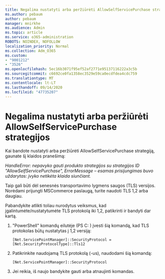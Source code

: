 ```yaml
---
title: Negalima nustatyti arba peržiūrėti AllowSelfServicePurchase strategijos
ms.author: pebaum
author: pebaum
manager: mnirkhe
ms.audience: Admin
ms.topic: article
ms.service: o365-administration
ROBOTS: NOINDEX, NOFOLLOW
localization_priority: Normal
ms.collection: Adm_O365
ms.custom:
- "9001212"
- "3526"
ms.openlocfilehash: 5ec16b3071f95ef52af2771e95137116222a3c5b
ms.sourcegitcommit: c6692ce0fa1358ec3529e59ca0ecdfdea4cdc759
ms.translationtype: MT
ms.contentlocale: lt-LT
ms.lasthandoff: 09/14/2020
ms.locfileid: "47735207"
---
```

# <a name="unable-to-set-or-view-the-allowselfservicepurchase-policy"></a>Negalima nustatyti arba peržiūrėti AllowSelfServicePurchase strategijos

Kai bandote nustatyti arba peržiūrėti AllowSelfServicePurchase strategiją, gaunate šį klaidos pranešimą:

*HandleError: nepavyko gauti produkto strategijos su strategijos ID "AllowSelfServicePurchase", ErrorMessage – esamas prisijungimas buvo uždarytas: įvyko netikėta klaida siunčiant.*

Taip gali būti dėl senesnės transportavimo lygmens saugos (TLS) versijos. Norėdami prijungti MSCommerce paslaugą, turite naudoti TLS 1,2 arba daugiau.  

Pabandykite atlikti toliau nurodytus veiksmus, kad įgalintumėte/nustatytumėte TLS protokolą iki 1,2, patikrinti ir bandyti dar kartą.
 1. "PowerShell" komandų eilutėje (PS C: \) įvesti šią komandą, kad TLS protokolas būtų nustatytas į 1,2 versiją:

    `[Net.ServicePointManager]::SecurityProtocol = [Net.SecurityProtocolType]::Tls12`

2. Patikrinkite naudojamą TLS protokolą (-us), naudodami šią komandą:

    `[Net.ServicePointManager]::SecurityProtocol` 

3. Jei reikia, iš naujo bandykite gauti arba atnaujinti komandas.

